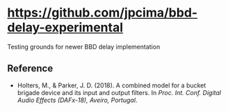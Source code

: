 # https://github.com/jpcima/bbd-delay-experimental
Testing grounds for newer BBD delay implementation

## Reference

- Holters, M., & Parker, J. D. (2018). A combined model for a bucket brigade device and its input and output filters. In *Proc. Int. Conf. Digital Audio Effects (DAFx-18), Aveiro, Portugal*.
